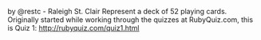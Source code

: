 by @restc - Raleigh St. Clair
Represent a deck of 52 playing cards. 
Originally started while working through the quizzes at RubyQuiz.com, this is Quiz 1: http://rubyquiz.com/quiz1.html
